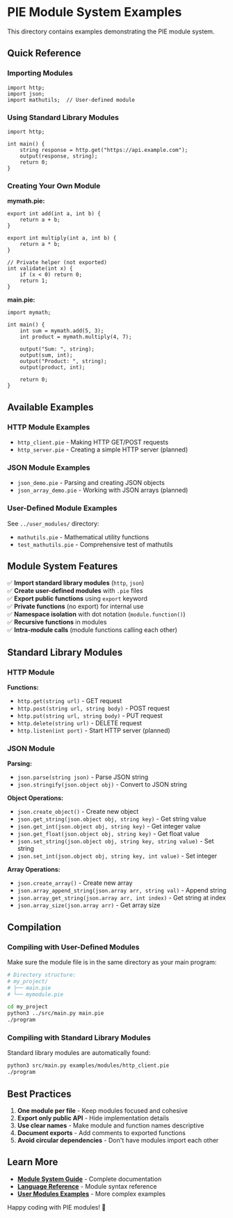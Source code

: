 # PIE Module System Examples

This directory contains examples demonstrating the PIE module system.

## Quick Reference

### Importing Modules

```pie
import http;
import json;
import mathutils;  // User-defined module
```

### Using Standard Library Modules

```pie
import http;

int main() {
    string response = http.get("https://api.example.com");
    output(response, string);
    return 0;
}
```

### Creating Your Own Module

**mymath.pie:**
```pie
export int add(int a, int b) {
    return a + b;
}

export int multiply(int a, int b) {
    return a * b;
}

// Private helper (not exported)
int validate(int x) {
    if (x < 0) return 0;
    return 1;
}
```

**main.pie:**
```pie
import mymath;

int main() {
    int sum = mymath.add(5, 3);
    int product = mymath.multiply(4, 7);
    
    output("Sum: ", string);
    output(sum, int);
    output("Product: ", string);
    output(product, int);
    
    return 0;
}
```

## Available Examples

### HTTP Module Examples

- `http_client.pie` - Making HTTP GET/POST requests
- `http_server.pie` - Creating a simple HTTP server (planned)

### JSON Module Examples

- `json_demo.pie` - Parsing and creating JSON objects
- `json_array_demo.pie` - Working with JSON arrays (planned)

### User-Defined Module Examples

See `../user_modules/` directory:
- `mathutils.pie` - Mathematical utility functions
- `test_mathutils.pie` - Comprehensive test of mathutils

## Module System Features

✅ **Import standard library modules** (`http`, `json`)  
✅ **Create user-defined modules** with `.pie` files  
✅ **Export public functions** using `export` keyword  
✅ **Private functions** (no export) for internal use  
✅ **Namespace isolation** with dot notation (`module.function()`)  
✅ **Recursive functions** in modules  
✅ **Intra-module calls** (module functions calling each other)  

## Standard Library Modules

### HTTP Module

**Functions:**
- `http.get(string url)` - GET request
- `http.post(string url, string body)` - POST request
- `http.put(string url, string body)` - PUT request
- `http.delete(string url)` - DELETE request
- `http.listen(int port)` - Start HTTP server (planned)

### JSON Module

**Parsing:**
- `json.parse(string json)` - Parse JSON string
- `json.stringify(json.object obj)` - Convert to JSON string

**Object Operations:**
- `json.create_object()` - Create new object
- `json.get_string(json.object obj, string key)` - Get string value
- `json.get_int(json.object obj, string key)` - Get integer value
- `json.get_float(json.object obj, string key)` - Get float value
- `json.set_string(json.object obj, string key, string value)` - Set string
- `json.set_int(json.object obj, string key, int value)` - Set integer

**Array Operations:**
- `json.create_array()` - Create new array
- `json.array_append_string(json.array arr, string val)` - Append string
- `json.array_get_string(json.array arr, int index)` - Get string at index
- `json.array_size(json.array arr)` - Get array size

## Compilation

### Compiling with User-Defined Modules

Make sure the module file is in the same directory as your main program:

```bash
# Directory structure:
# my_project/
# ├── main.pie
# └── mymodule.pie

cd my_project
python3 ../src/main.py main.pie
./program
```

### Compiling with Standard Library Modules

Standard library modules are automatically found:

```bash
python3 src/main.py examples/modules/http_client.pie
./program
```

## Best Practices

1. **One module per file** - Keep modules focused and cohesive
2. **Export only public API** - Hide implementation details
3. **Use clear names** - Make module and function names descriptive
4. **Document exports** - Add comments to exported functions
5. **Avoid circular dependencies** - Don't have modules import each other

## Learn More

- **[Module System Guide](../../docs/module-system.md)** - Complete documentation
- **[Language Reference](../../docs/language-reference.md)** - Module syntax reference
- **[User Modules Examples](../user_modules/)** - More complex examples

Happy coding with PIE modules! 🥧
